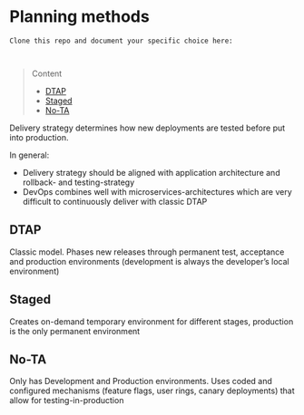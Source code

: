 # Planning methods

```
Clone this repo and document your specific choice here:



```
> Content
> - [DTAP](#dtap)
> - [Staged](#staged)
> - [No-TA](#no-ta)

Delivery strategy determines how new deployments are tested before put into production. 

In general:
- Delivery strategy should be aligned with application architecture and rollback- and testing-strategy
- DevOps combines well with microservices-architectures which are very difficult to continuously deliver with classic DTAP

## DTAP

Classic model. Phases new releases through permanent test, acceptance and production environments (development is always the developer’s local environment)

## Staged

Creates on-demand temporary environment for different stages, production is the only permanent environment

## No-TA

Only has Development and Production environments. Uses coded and configured mechanisms (feature flags, user rings, canary deployments) that allow for testing-in-production
